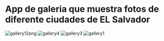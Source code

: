 <h1>App de galeria que muestra fotos de diferente ciudades de EL Salvador</h1>



![gallery12png](https://github.com/user-attachments/assets/2616c62b-1e0a-4a4e-8603-6e40b0639de7)
![gallery4](https://github.com/user-attachments/assets/3c271fc6-33ce-4203-9ee6-73224f74fe18)
![gallery3](https://github.com/user-attachments/assets/4a041e81-3912-4402-a199-db017a701739)
![gallery1](https://github.com/user-attachments/assets/0338aa59-a9f5-45a9-808e-9d0b0503317c)







